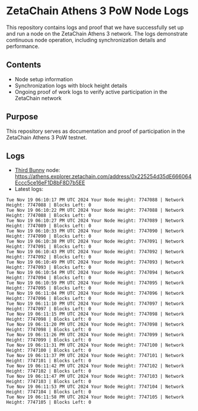 # ZetaChain Athens 3 PoW Node Logs
This repository contains logs and proof that we have successfully set up and run a node on the ZetaChain Athens 3 network. The logs demonstrate continuous node operation, including synchronization details and performance.

## Contents
- Node setup information
- Synchronization logs with block height details
- Ongoing proof of work logs to verify active participation in the ZetaChain network

## Purpose
This repository serves as documentation and proof of participation in the ZetaChain Athens 3 PoW testnet.

## Logs

- [Third Bunny](https://thirdbunny.xyz/) node: https://athens.explorer.zetachain.com/address/0x225254d35dE666064Eccc5ce16eF1D8bF8D7b5EE
- Latest logs:
```
Tue Nov 19 06:10:17 PM UTC 2024 Your Node Height: 7747088 | Network Height: 7747088 | Blocks Left: 0
Tue Nov 19 06:10:22 PM UTC 2024 Your Node Height: 7747088 | Network Height: 7747088 | Blocks Left: 0
Tue Nov 19 06:10:27 PM UTC 2024 Your Node Height: 7747089 | Network Height: 7747089 | Blocks Left: 0
Tue Nov 19 06:10:33 PM UTC 2024 Your Node Height: 7747090 | Network Height: 7747090 | Blocks Left: 0
Tue Nov 19 06:10:38 PM UTC 2024 Your Node Height: 7747091 | Network Height: 7747091 | Blocks Left: 0
Tue Nov 19 06:10:43 PM UTC 2024 Your Node Height: 7747092 | Network Height: 7747092 | Blocks Left: 0
Tue Nov 19 06:10:49 PM UTC 2024 Your Node Height: 7747093 | Network Height: 7747093 | Blocks Left: 0
Tue Nov 19 06:10:54 PM UTC 2024 Your Node Height: 7747094 | Network Height: 7747094 | Blocks Left: 0
Tue Nov 19 06:10:59 PM UTC 2024 Your Node Height: 7747095 | Network Height: 7747095 | Blocks Left: 0
Tue Nov 19 06:11:04 PM UTC 2024 Your Node Height: 7747096 | Network Height: 7747096 | Blocks Left: 0
Tue Nov 19 06:11:10 PM UTC 2024 Your Node Height: 7747097 | Network Height: 7747097 | Blocks Left: 0
Tue Nov 19 06:11:15 PM UTC 2024 Your Node Height: 7747098 | Network Height: 7747098 | Blocks Left: 0
Tue Nov 19 06:11:20 PM UTC 2024 Your Node Height: 7747098 | Network Height: 7747098 | Blocks Left: 0
Tue Nov 19 06:11:26 PM UTC 2024 Your Node Height: 7747099 | Network Height: 7747099 | Blocks Left: 0
Tue Nov 19 06:11:31 PM UTC 2024 Your Node Height: 7747100 | Network Height: 7747100 | Blocks Left: 0
Tue Nov 19 06:11:37 PM UTC 2024 Your Node Height: 7747101 | Network Height: 7747101 | Blocks Left: 0
Tue Nov 19 06:11:42 PM UTC 2024 Your Node Height: 7747102 | Network Height: 7747102 | Blocks Left: 0
Tue Nov 19 06:11:47 PM UTC 2024 Your Node Height: 7747103 | Network Height: 7747103 | Blocks Left: 0
Tue Nov 19 06:11:53 PM UTC 2024 Your Node Height: 7747104 | Network Height: 7747104 | Blocks Left: 0
Tue Nov 19 06:11:58 PM UTC 2024 Your Node Height: 7747105 | Network Height: 7747105 | Blocks Left: 0
```
